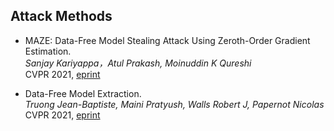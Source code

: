 ## Attack Methods

- MAZE: Data-Free Model Stealing Attack Using Zeroth-Order Gradient Estimation.  
  *Sanjay Kariyappa，Atul Prakash, Moinuddin K Qureshi*  
  CVPR 2021, [eprint](https://ieeexplore.ieee.org/document/9577631)

- Data-Free Model Extraction.  
  *Truong Jean-Baptiste, Maini Pratyush, Walls Robert J, Papernot Nicolas*
  CVPR 2021, [eprint](https://arxiv.org/abs/2011.14779)
